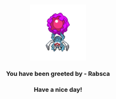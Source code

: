 <p align="center">
            <img src="https://raw.githubusercontent.com/PokeAPI/sprites/master/sprites/pokemon/954.png" width="150" height="150">
          </p>
          <h3 align="center">You have been greeted by - <b>Rabsca</b></h3>
          <h3 align="center">Have a nice day!</h3>
        